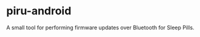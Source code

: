 piru-android
============

A small tool for performing firmware updates over Bluetooth for Sleep Pills.
